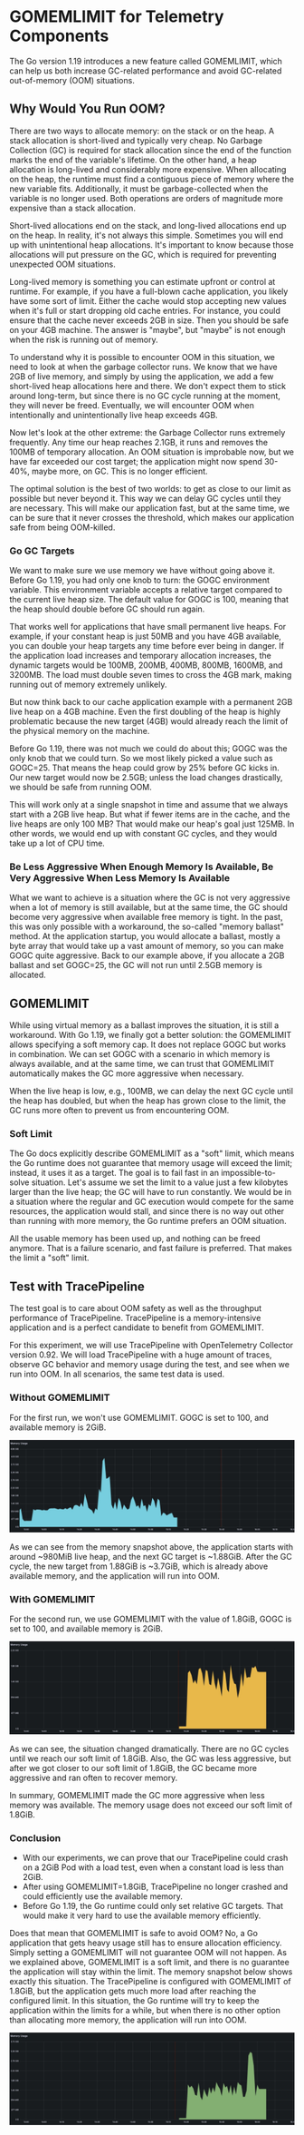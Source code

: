 # GOMEMLIMIT for Telemetry Components
The Go version 1.19 introduces a new feature called GOMEMLIMIT, which can help us both increase GC-related performance and avoid GC-related out-of-memory (OOM) situations.

## Why Would You Run OOM?
There are two ways to allocate memory: on the stack or on the heap. A stack allocation is short-lived and typically very cheap. No Garbage Collection (GC) is required for stack allocation since the end of the function marks the end of the variable's lifetime. On the other hand, a heap allocation is long-lived and considerably more expensive. When allocating on the heap, the runtime must find a contiguous piece of memory where the new variable fits. Additionally, it must be garbage-collected when the variable is no longer used. Both operations are orders of magnitude more expensive than a stack allocation.

Short-lived allocations end on the stack, and long-lived allocations end up on the heap. In reality, it's not always this simple. Sometimes you will end up with unintentional heap allocations. It's important to know because those allocations will put pressure on the GC, which is required for preventing unexpected OOM situations.

Long-lived memory is something you can estimate upfront or control at runtime. For example, if you have a full-blown cache application, you likely have some sort of limit. Either the cache would stop accepting new values when it's full or start dropping old cache entries. For instance, you could ensure that the cache never exceeds 2GB in size. Then you should be safe on your 4GB machine. The answer is "maybe", but "maybe" is not enough when the risk is running out of memory.

To understand why it is possible to encounter OOM in this situation, we need to look at when the garbage collector runs. We know that we have 2GB of live memory, and simply by using the application, we add a few short-lived heap allocations here and there. We don't expect them to stick around long-term, but since there is no GC cycle running at the moment, they will never be freed. Eventually, we will encounter OOM when intentionally and unintentionally live heap exceeds 4GB.

Now let's look at the other extreme: the Garbage Collector runs extremely frequently. Any time our heap reaches 2.1GB, it runs and removes the 100MB of temporary allocation. An OOM situation is improbable now, but we have far exceeded our cost target; the application might now spend 30-40%, maybe more, on GC. This is no longer efficient.

The optimal solution is the best of two worlds: to get as close to our limit as possible but never beyond it. This way we can delay GC cycles until they are necessary. This will make our application fast, but at the same time, we can be sure that it never crosses the threshold, which makes our application safe from being OOM-killed.

### Go GC Targets
We want to make sure we use memory we have without going above it. Before Go 1.19, you had only one knob to turn: the GOGC environment variable. This environment variable accepts a relative target compared to the current live heap size. The default value for GOGC is 100, meaning that the heap should double before GC should run again.

That works well for applications that have small permanent live heaps. For example, if your constant heap is just 50MB and you have 4GB available, you can double your heap targets any time before ever being in danger. If the application load increases and temporary allocation increases, the dynamic targets would be 100MB, 200MB, 400MB, 800MB, 1600MB, and 3200MB. The load must double seven times to cross the 4GB mark, making running out of memory extremely unlikely.

But now think back to our cache application example with a permanent 2GB live heap on a 4GB machine. Even the first doubling of the heap is highly problematic because the new target (4GB) would already reach the limit of the physical memory on the machine.

Before Go 1.19, there was not much we could do about this; GOGC was the only knob that we could turn. So we most likely picked a value such as GOGC=25. That means the heap could grow by 25% before GC kicks in. Our new target would now be 2.5GB; unless the load changes drastically, we should be safe from running OOM.

This will work only at a single snapshot in time and assume that we always start with a 2GB live heap. But what if fewer items are in the cache, and the live heaps are only 100 MB? That would make our heap's goal just 125MB. In other words, we would end up with constant GC cycles, and they would take up a lot of CPU time.

### Be Less Aggressive When Enough Memory Is Available, Be Very Aggressive When Less Memory Is Available

What we want to achieve is a situation where the GC is not very aggressive when a lot of memory is still available, but at the same time, the GC should become very aggressive when available free memory is tight. In the past, this was only possible with a workaround, the so-called "memory ballast" method. At the application startup, you would allocate a ballast, mostly a byte array that would take up a vast amount of memory, so you can make GOGC quite aggressive. Back to our example above, if you allocate a 2GB ballast and set GOGC=25, the GC will not run until 2.5GB memory is allocated.

## GOMEMLIMIT
While using virtual memory as a ballast improves the situation, it is still a workaround. With Go 1.19, we finally got a better solution: the GOMEMLIMIT allows specifying a soft memory cap. It does not replace GOGC but works in combination. We can set GOGC with a scenario in which memory is always available, and at the same time, we can trust that GOMEMLIMIT automatically makes the GC more aggressive when necessary.

When the live heap is low, e.g., 100MB, we can delay the next GC cycle until the heap has doubled, but when the heap has grown close to the limit, the GC runs more often to prevent us from encountering OOM.

### Soft Limit
The Go docs explicitly describe GOMEMLIMIT as a "soft" limit, which means the Go runtime does not guarantee that memory usage will exceed the limit; instead, it uses it as a target. The goal is to fail fast in an impossible-to-solve situation. Let's assume we set the limit to a value just a few kilobytes larger than the live heap; the GC will have to run constantly. We would be in a situation where the regular and GC execution would compete for the same resources, the application would stall, and since there is no way out other than running with more memory, the Go runtime prefers an OOM situation.

All the usable memory has been used up, and nothing can be freed anymore. That is a failure scenario, and fast failure is preferred. That makes the limit a "soft" limit.

## Test with TracePipeline
The test goal is to care about OOM safety as well as the throughput performance of TracePipeline. TracePipeline is a memory-intensive application and is a perfect candidate to benefit from GOMEMLIMIT.

For this experiment, we will use TracePipeline with OpenTelemetry Collector version 0.92. We will load TracePipeline with a huge amount of traces, observe GC behavior and memory usage during the test, and see when we run into OOM. In all scenarios, the same test data is used.

### Without GOMEMLIMIT
For the first run, we won't use GOMEMLIMIT. GOGC is set to 100, and available memory is 2GiB.

![TracePipeline without GOMEMLIMIT](./assets/without-gomemlimit.jpg)

As we can see from the memory snapshot above, the application starts with around ~980MiB live heap, and the next GC target is ~1.88GiB. After the GC cycle, the new target from 1.88GiB is ~3.7GiB, which is already above available memory, and the application will run into OOM.

### With GOMEMLIMIT
For the second run, we use GOMEMLIMIT with the value of 1.8GiB, GOGC is set to 100, and available memory is 2GiB.

![TracePipeline with GOMEMLIMIT](./assets/with-gomemlimit.jpg)

As we can see, the situation changed dramatically. There are no GC cycles until we reach our soft limit of 1.8GiB. Also, the GC was less aggressive, but after we got closer to our soft limit of 1.8GiB, the GC became more aggressive and ran often to recover memory.

In summary, GOMEMLIMIT made the GC more aggressive when less memory was available. The memory usage does not exceed our soft limit of 1.8GiB.

### Conclusion
- With our experiments, we can prove that our TracePipeline could crash on a 2GiB Pod with a load test, even when a constant load is less than 2GiB.
- After using GOMEMLIMIT=1.8GiB, TracePipeline no longer crashed and could efficiently use the available memory.
- Before Go 1.19, the Go runtime could only set relative GC targets. That would make it very hard to use the available memory efficiently.

Does that mean that GOMEMLIMIT is safe to avoid OOM? No, a Go application that gets heavy usage still has to ensure allocation efficiency. Simply setting a GOMEMLIMIT will not guarantee OOM will not happen. As we explained above, GOMEMLIMIT is a soft limit, and there is no guarantee the application will stay within the limit. The memory snapshot below shows exactly this situation. The TracePipeline is configured with GOMEMLIMIT of 1.8GiB, but the application gets much more load after reaching the configured limit. In this situation, the Go runtime will try to keep the application within the limits for a while, but when there is no other option than allocating more memory, the application will run into OOM.

![TracePipeline with GOMEMLIMIT and OOM](./assets/with-gomemlimit-oom.jpg)